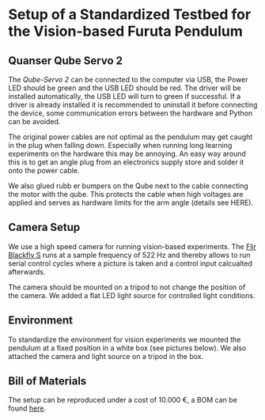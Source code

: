 # Setup of a Standardized Testbed for the Vision-based Furuta Pendulum

## Quanser Qube Servo 2 

The *Qube-Servo 2* can be connected to the computer via USB, the Power LED should be green and the USB LED should be red. The driver will be installed automatically, the USB LED will turn to green if successful. If a driver is already installed it is recommended to uninstall it before connecting the device, some communication errors between the hardware and Python can be avoided.

The original power cables are not optimal as the pendulum may get caught in the plug when falling down. Especially when running long learning experiments on the hardware this may be annoying. An easy way around this is to get an angle plug from an electronics supply store and solder it onto the power cable.

We also glued rubb er bumpers on the Qube next to the cable connecting the motor with the qube. This protects the cable when high voltages are applied and serves as hardware limits for the arm angle (details see HERE).

## Camera Setup

We use a high speed camera for running vision-based experiments. The [Flir Blackfly S](https://www.flir.de/products/blackfly-s-usb3/) runs at a sample frequency of 522 Hz and thereby allows to run serial control cycles where a picture is taken and a control input calcualted afterwards.

The camera should be mounted on a tripod to not change the position of the camera. We added a flat LED light source for controlled light conditions.

## Environment

To standardize the environment for vision experiments we mounted the pendulum at a fixed position in a white box (see pictures below). We also attached the camera and light source on a tripod in the box.

## Bill of Materials

The setup can be reproduced under a cost of 10.000 €, a BOM can be found [here](BOM.pdf).